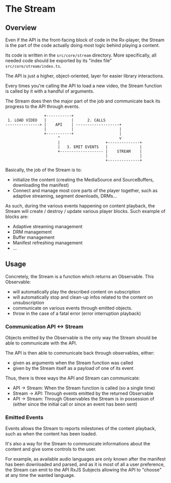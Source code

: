 # The Stream

## Overview

Even if the API is the front-facing block of code in the Rx-player, the Stream is the part of the code actually doing most logic behind playing a content.

Its code is written in the ``src/core/stream`` directory. More specifically, all needed code should be
exported by its "index file" ``src/core/stream/index.ts``.

The API is just a higher, object-oriented, layer for easier library interactions.

Every times you're calling the API to load a new video, the Stream function is called
by it with a handful of arguments.

The Stream does then the major part of the job and communicate back its progress to the
API through events.

```
                 +-----------+
 1. LOAD VIDEO   |           |      2. CALLS
---------------> |    API    | -------------------+
                 |           |                    |
                 +-----------+                    |       
                       ^                          v
                       |                    +--------------+
                       |   3. EMIT EVENTS   |              |
                       +------------------- |    STREAM    |
                                            |              |
                                            +--------------+
```

Basically, the job of the Stream is to:
  - initialize the content (creating the MediaSource and SourceBuffers, downloading the manifest)
  - Connect and manage most core parts of the player together, such as adaptive streaming, segment downloads, DRMs...

As such, during the various events happening on content playback, the Stream will create / destroy / update various player blocks. Such example of blocks are:
  - Adaptive streaming management
  - DRM management
  - Buffer management
  - Manifest refreshing management
  - ...

## Usage

Concretely, the Stream is a function which returns an Observable. This Observable:
  - will automatically play the described content on subscription
  - will automatically stop and clean-up infos related to the content on unsubscription
  - communicate on various events through emitted objects.
  - throw in the case of a fatal error (error interruption playback)

### Communication API \<-\> Stream

Objects emitted by the Observable is the only way the Stream should be able to communicate
with the API.

The API is then able to communicate back through observables, either:
  - given as arguments when the Stream function was called
  - given by the Stream itself as a payload of one of its event

Thus, there is three ways the API and Stream can communicate:
  - API -> Stream: When the Stream function is called (so a single time)
  - Stream -> API: Through events emitted by the returned Observable
  - API -> Stream: Through Observables the Stream is in possession of (either since the initial call or since an event has been sent)

### Emitted Events

Events allows the Stream to reports milestones of the content playback, such as when the content has been loaded.

It's also a way for the Stream to communicate informations about the content and give some controls to the user.

For example, as available audio languages are only known after the manifest has been downloaded and parsed, and as it is most of all a user preference, the Stream can emit to the API RxJS Subjects allowing the API to "choose" at any time the wanted language.
